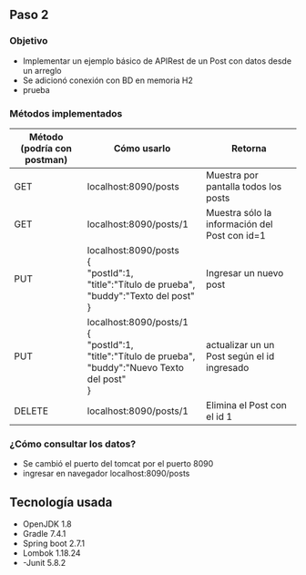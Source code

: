 
## Paso 2

### Objetivo
- Implementar un ejemplo básico de APIRest de un Post con datos desde un arreglo
- Se adicionó conexión con BD en memoria H2
- prueba

### Métodos implementados
| Método (podría con postman) | Cómo usarlo                                                                                                           | Retorna                                              |
|-----------------------------|-----------------------------------------------------------------------------------------------------------------------|------------------------------------------------------|
| GET                         | localhost:8090/posts                                                                                                  | Muestra por pantalla todos los posts                 |
| GET                         | localhost:8090/posts/1                                                                                                | Muestra sólo la información del Post con id=1        |
| PUT                         | localhost:8090/posts<br/>{<br/>"postId":1,<br/>"title":"Título de prueba",<br/>"buddy":"Texto del post"<br/>}         | Ingresar un nuevo post                               |
| PUT                         | localhost:8090/posts/1<br/>{<br/>"postId":1,<br/>"title":"Título de prueba",<br/>"buddy":"Nuevo Texto del post"<br/>} | actualizar un un Post según el id ingresado |
| DELETE                      | localhost:8090/posts/1                                                                                                | Elimina el Post con el id 1                          |

### ¿Cómo consultar los datos?
- Se cambió el puerto del tomcat por el puerto 8090
- ingresar en navegador localhost:8090/posts


## Tecnología usada
- OpenJDK 1.8
- Gradle 7.4.1
- Spring boot 2.7.1
- Lombok 1.18.24
- -Junit 5.8.2